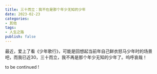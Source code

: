 ```yaml
---
title: 三十而立：我不在是那个年少无知的少年
date: 2023-02-23
categories:
- 其他
tags:
- 人生之路
publish: false
---
```


最近，爱上了看《少年歌行》，可能是回想起当前年自己鲜衣怒马少年时的场景吧，而我已近30，三十而立，我不再是那个年少无知的少年了。呜呼哀哉！

to be continued !
